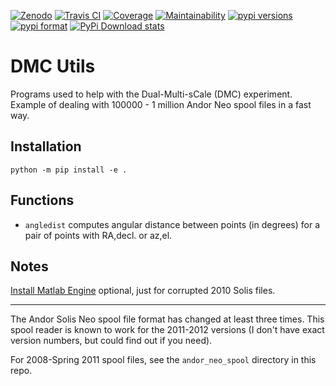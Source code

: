 [![Zenodo](https://zenodo.org/badge/DOI/10.5281/zenodo.241127.svg)](https://zenodo.org/record/241127)
[![Travis CI](https://travis-ci.org/scivision/dmcutils.svg?branch=master)](https://travis-ci.org/scivision/dmcutils)
[![Coverage](https://coveralls.io/repos/github/scivision/dmcutils/badge.svg?branch=master)](https://coveralls.io/github/scivision/dmcutils?branch=master)
[![Maintainability](https://api.codeclimate.com/v1/badges/4203c9d68d331350ce2f/maintainability)](https://codeclimate.com/github/scivision/dmcutils/maintainability)
[![pypi versions](https://img.shields.io/pypi/pyversions/dmcutils.svg)](https://pypi.python.org/pypi/dmcutils)
[![pypi format](https://img.shields.io/pypi/format/dmcutils.svg)](https://pypi.python.org/pypi/dmcutils)
[![PyPi Download stats](http://pepy.tech/badge/dmcutils)](http://pepy.tech/project/dmcutils)


# DMC Utils


Programs used to help with the Dual-Multi-sCale (DMC) experiment.
Example of dealing with 100000 - 1 million Andor Neo spool files in a fast way.

## Installation

    python -m pip install -e .

## Functions

-   `angledist` computes angular distance between points (in degrees)
    for a pair of points with RA,decl. or az,el.


## Notes

[Install Matlab Engine](https://www.scivision.co/matlab-engine-callable-from-python-how-to-install-and-setup/)
optional, just for corrupted 2010 Solis files.

---

The Andor Solis Neo spool file format has changed at least three times.
This spool reader is known to work for the 2011-2012 versions (I don't have exact version numbers, but could find out if you need).

For 2008-Spring 2011 spool files, see the `andor_neo_spool` directory in this repo.

